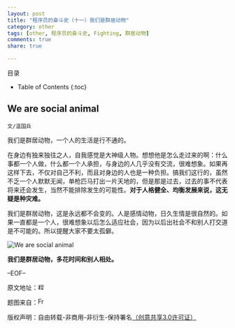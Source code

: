 ```yaml
---
layout: post
title: "程序员的奋斗史（十一）我们是群居动物"
category: other
tags: [other, 程序员的奋斗史, Fighting, 群居动物]
comments: true
share: true

---
```



目录

* Table of Contents
{:toc}

## We are social animal ##

`文/温国兵`

我们是群居动物，一个人的生活是行不通的。

在身边有独来独往之人，自我感觉是大神级人物。想想他是怎么走过来的啊：什么事都一个人做，什么都一个人承担，与身边的人几乎没有交流，很难想象。如果再这样下去，不仅对自己不利，而且对身边的人也是一种负担。搞我们这行的，虽然不乏一个人默默无闻，单枪匹马打出一片天地的，但是那是过去，过去的事不代表将来还会发生，当然不能排除发生的可能性。**对于人格健全、均衡发展来说，这无疑是种灾难。**

我们是群居动物，这是永远都不会变的。人是感情动物，日久生情是很自然的。如果一直都是一个人，很难想象以后怎么适应社会，因为以后出社会不和别人打交道是不可能的。所以提醒大家不要太孤僻。

![We are social animal](http://i.imgur.com/IH5kAF0.gif)

**我们是群居动物，多花时间和别人相处。**

–EOF–

原文地址：<a href="http://blog.csdn.net/justdb/article/details/8536691" target="_blank"><img src="http://i.imgur.com/BROigUO.jpg" title="程序员的奋斗史（十一）我们是群居动物" height="16px" width="16px" border="0" alt="程序员的奋斗史（十一）我们是群居动物" /></a>

题图来自：<a href="https://frazbakhsh.wordpress.com/2012/09/22/socialanimal/" target="_blank"><img src="http://i.imgur.com/8sKBWbP.jpg" title="Fraz Bakhsh" height="16px" width="16px" border="0" alt="Fraz Bakhsh" /></a>

版权声明：自由转载-非商用-非衍生-保持署名<a href="http://creativecommons.org/licenses/by-nc-nd/3.0/deed.zh" target="_blank">（创意共享3.0许可证）</a>

